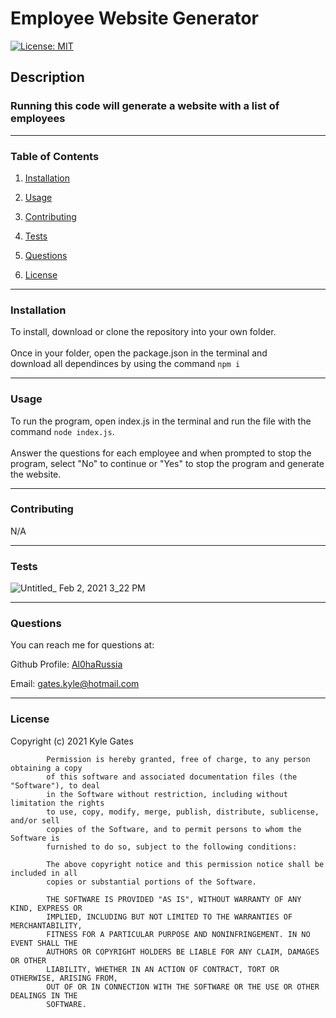 # Employee Website Generator


[![License: MIT](https://img.shields.io/badge/License-MIT-yellow.svg)](https://opensource.org/licenses/MIT)


## Description


### Running this code will generate a website with a list of employees

____________________________________________

### Table of Contents

1. [Installation](#installation)

2. [Usage](#usage)

3. [Contributing](#contributing)

4. [Tests](#tests)

5. [Questions](#questions)

6. [License](#license)

____________________________________________

### Installation
 
To install, download or clone the repository into your own folder. <br> 
<br>
Once in your folder, open the package.json in the terminal and <br> download all dependinces by using the command `npm i`
 
____________________________________________

### Usage
 
To run the program, open index.js in the terminal and run the file with the command `node index.js`. <br> <br>
Answer the questions for each employee and when prompted to stop the program, select "No" to continue or "Yes" to stop the program and generate the website. <br>

____________________________________________
 
### Contributing
 
N/A <br>

____________________________________________
 
### Tests
 
![Untitled_ Feb 2, 2021 3_22 PM](https://user-images.githubusercontent.com/70537665/106675859-b571b980-656a-11eb-9ff9-53a0f170b7f2.gif) <br>

____________________________________________
 
### Questions

You can reach me for questions at:
 
Github Profile: <a href="https://github.com/Al0haRussia">Al0haRussia</a>

Email: gates.kyle@hotmail.com
____________________________________________
 
### License
 
Copyright (c) 2021 Kyle Gates
        
            Permission is hereby granted, free of charge, to any person obtaining a copy
            of this software and associated documentation files (the "Software"), to deal
            in the Software without restriction, including without limitation the rights
            to use, copy, modify, merge, publish, distribute, sublicense, and/or sell
            copies of the Software, and to permit persons to whom the Software is
            furnished to do so, subject to the following conditions:
        
            The above copyright notice and this permission notice shall be included in all
            copies or substantial portions of the Software.
        
            THE SOFTWARE IS PROVIDED "AS IS", WITHOUT WARRANTY OF ANY KIND, EXPRESS OR
            IMPLIED, INCLUDING BUT NOT LIMITED TO THE WARRANTIES OF MERCHANTABILITY,
            FITNESS FOR A PARTICULAR PURPOSE AND NONINFRINGEMENT. IN NO EVENT SHALL THE
            AUTHORS OR COPYRIGHT HOLDERS BE LIABLE FOR ANY CLAIM, DAMAGES OR OTHER
            LIABILITY, WHETHER IN AN ACTION OF CONTRACT, TORT OR OTHERWISE, ARISING FROM,
            OUT OF OR IN CONNECTION WITH THE SOFTWARE OR THE USE OR OTHER DEALINGS IN THE
            SOFTWARE.